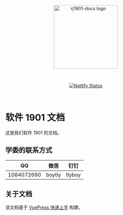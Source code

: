 <p align="center">
  <a
    href="https://rj1901-docs.netlify.app/"
    target="_blank"
    rel="noopener noreferrer"
  >
    <img
      width="200"
      src="https://cdn.jsdelivr.net/gh/tlyboy/assets/logo/3.png"
      alt="rj1901-docs logo"
    />
  </a>
</p>
<br />
<p align="center">
  <a href="https://app.netlify.com/sites/rj1901-docs/deploys"
    ><img
      src="https://api.netlify.com/api/v1/badges/f390a252-3394-4b5e-9722-a6885913fa84/deploy-status"
      alt="Netlify Status"
  /></a>
</p>
<br />

# 软件 1901 文档

这是我们软件 1901 的文档。

## 学委的联系方式

| QQ         | 微信   | 钉钉   |
| ---------- | ------ | ------ |
| 1084072690 | boytly | tlyboy |

## 关于文档

该文档基于 [VuePress 快速上手](https://github.com/tlyboy/vuepress-quick-start) 构建。
